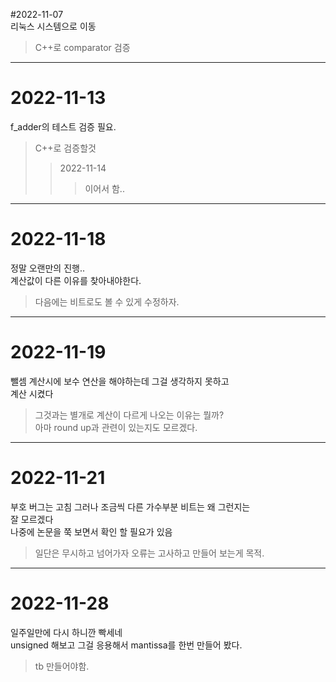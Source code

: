 #2022-11-07<br>
리눅스 시스템으로 이동
>C++로 comparator 검증
<hr/>

# 2022-11-13  
f_adder의 테스트 검증 필요.  
>C++로 검증할것
>>2022-11-14
>>>이어서 함..  
<hr/>

# 2022-11-18  
정말 오랜만의 진행..  
계산값이 다른 이유를 찾아내야한다.  
>다음에는 비트로도 볼 수 있게 수정하자.  
<hr/>

# 2022-11-19  
뺄셈 계산시에 보수 연산을 해야하는데 그걸 생각하지 못하고  
계산 시켰다
>그것과는 별개로 계산이 다르게 나오는 이유는 뭘까?  
>아마 round up과 관련이 있는지도 모르겠다.
<hr/>


# 2022-11-21  
부호 버그는 고침 그러나 조금씩 다른 가수부분 비트는 왜 그런지는  
잘 모르겠다  
나중에 논문을 쭉 보면서 확인 할 필요가 있음  
>일단은 무시하고 넘어가자 오류는 고사하고 만들어 보는게 목적.
<hr/>

# 2022-11-28  
일주일만에 다시 하니깐 빡세네  
unsigned 해보고 그걸 응용해서 mantissa를 한번 만들어 봤다.
>tb 만들어야함.
